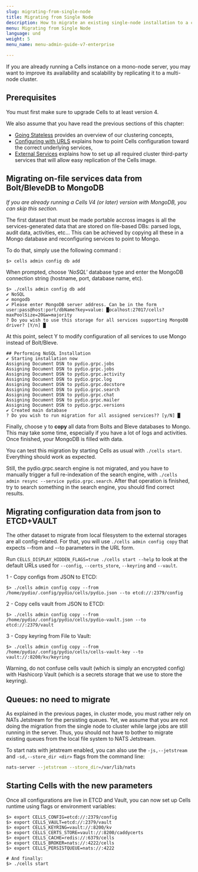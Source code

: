 ```yaml
---
slug: migrating-from-single-node
title: Migrating from Single Node
description: How to migrate an existing single-node installation to a cluster.
menu: Migrating from Single Node
language: und
weight: 5
menu_name: menu-admin-guide-v7-enterprise

---
```

If you are already running a Cells instance on a mono-node server, you may want to improve its availability and scalability by replicating it to a multi-node cluster. 

## Prerequisites

You must first make sure to upgrade Cells to at least version 4. 

We also assume that you have read the previous sections of this chapter:  

 - [Going Stateless](https://docs.pydio.com/en/docs/cells/v4/going-stateless) provides an overview of our clustering concepts,  
 - [Configuring with URLS](https://docs.pydio.com/en/docs/cells/v4/configuring-urls) explains how to point Cells configuration toward the correct underlying services,   
 - [External Services](https://docs.pydio.com/en/docs/cells/v4/external-services) explains how to set up all required cluster third-party services that will allow easy replication of the Cells image.  

## Migrating on-file services data from Bolt/BleveDB to MongoDB

_If you are already running a Cells V4 (or later) version with MongoDB, you can skip this section._

The first dataset that must be made portable accross images is all the services-generated data that are stored on file-based DBs: parsed logs, audit data, activities, etc... This can be achieved by copying all these in a Mongo database and reconfiguring services to point to Mongo.

To do that, simply use the following command : 

`$> cells admin config db add`

When prompted, choose _'NoSQL'_ database type and enter the MongoDB connection string (hostname, port, database name, etc).

```
$> ./cells admin config db add    
✔ NoSQL
✔ mongodb
✔ Please enter MongoDB server address. Can be in the form user:pass@host:port/dbName?key=value: █ocalhost:27017/cells?maxPoolSize=20&w=majority
? Do you wish to use this storage for all services supporting MongoDB driver? [Y/n] █
```
At this point, select Y to modify configuration of all services to use Mongo instead of Bolt/Bleve. 
```
## Performing NoSQL Installation
✔ Starting installation now
Assigning Document DSN to pydio.grpc.jobs
Assigning Document DSN to pydio.grpc.jobs
Assigning Document DSN to pydio.grpc.activity
Assigning Document DSN to pydio.grpc.log
Assigning Document DSN to pydio.grpc.docstore
Assigning Document DSN to pydio.grpc.search
Assigning Document DSN to pydio.grpc.chat
Assigning Document DSN to pydio.grpc.mailer
Assigning Document DSN to pydio.grpc.versions
✔ Created main database
? Do you wish to run migration for all assigned services?? [y/N] █
```
Finally, choose y to **copy** all data from Bolts and Bleve databases to Mongo. This may take some time, especially if you have a lot of logs and activities. 
Once finished, your MongoDB is filled with data.

You can test this migration by starting Cells as usual with `./cells start`. Everything should work as expected. 

Still, the pydio.grpc.search engine is not migrated, and you have to manually trigger a full re-indexation of the search engine, with `./cells admin resync --service pydio.grpc.search`. After that operation is finished, try to search something in the search engine, you should find correct results.

## Migrating configuration data from json to ETCD+VAULT

The other dataset to migrate from local filesystem to the external storages are all config-related. For that, you will use `./cells admin config copy` that expects --from and --to parameters in the URL form. 

Run `CELLS_DISPLAY_HIDDEN_FLAGS=true ./cells start --help` to look at the default URLs used for `--config`, `--certs_store`, `--keyring` and `--vault`.

1 - Copy configs from JSON to ETCD:
```
$> ./cells admin config copy --from /home/pydio/.config/pydio/cells/pydio.json --to etcd://:2379/config
```
2 - Copy cells vault from JSON to ETCD:
```
$> ./cells admin config copy --from /home/pydio/.config/pydio/cells/pydio-vault.json --to etcd://:2379/vault
```
3 - Copy keyring from File to Vault:
```
$> ./cells admin config copy --from /home/pydio/.config/pydio/cells/cells-vault-key --to vault://:8200/kv/keyring
```

Warning, do not confuse cells vault (which is simply an encrypted config) with Hashicorp Vault (which is a secrets storage that we use to store the keyring).

## Queues: no need to migrate

As explained in the previous pages, in cluster mode, you must rather rely on NATs Jetstream for the persisting queues.
Yet, we assume that you are not doing the migration from the single node to cluster while large jobs are still running in the server.
Thus, you should not have to bother to migrate existing queues from the local file system to NATS Jetstream.

To start nats with jetstream enabled, you can also use the `-js,--jetstream` and `-sd,--store_dir <dir>` flags from the command line:

```sh
nats-server --jetstream --store_dir=/var/lib/nats
```

## Starting Cells with the new parameters

Once all configurations are live in ETCD and Vault, you can now set up Cells runtime using flags or environment variables:

```
$> export CELLS_CONFIG=etcd://:2379/config
$> export CELLS_VAULT=etcd://:2379/vault
$> export CELLS_KEYRING=vault://:8200/kv
$> export CELLS_CERTS_STORE=vault://:8200/caddycerts
$> export CELLS_CACHE=redis://:6379/cells
$> export CELLS_BROKER=nats://:4222/cells
$> export CELLS_PERSISTQUEUE=nats://:4222

# And finally:
$> ./cells start
```
